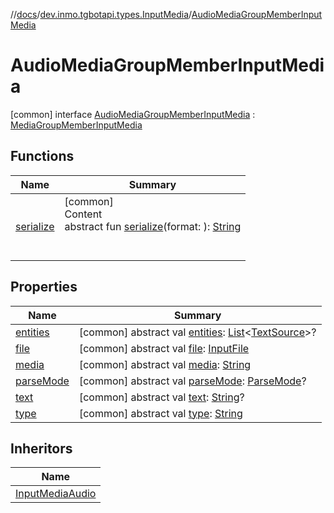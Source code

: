 //[docs](../../../index.md)/[dev.inmo.tgbotapi.types.InputMedia](../index.md)/[AudioMediaGroupMemberInputMedia](index.md)



# AudioMediaGroupMemberInputMedia  
 [common] interface [AudioMediaGroupMemberInputMedia](index.md) : [MediaGroupMemberInputMedia](../-media-group-member-input-media/index.md)   


## Functions  
  
|  Name |  Summary | 
|---|---|
| <a name="dev.inmo.tgbotapi.types.InputMedia/MediaGroupMemberInputMedia/serialize/#kotlinx.serialization.StringFormat/PointingToDeclaration/"></a>[serialize](../-media-group-member-input-media/serialize.md)| <a name="dev.inmo.tgbotapi.types.InputMedia/MediaGroupMemberInputMedia/serialize/#kotlinx.serialization.StringFormat/PointingToDeclaration/"></a>[common]  <br>Content  <br>abstract fun [serialize](../-media-group-member-input-media/serialize.md)(format: ): [String](https://kotlinlang.org/api/latest/jvm/stdlib/kotlin/-string/index.html)  <br><br><br>|


## Properties  
  
|  Name |  Summary | 
|---|---|
| <a name="dev.inmo.tgbotapi.types.InputMedia/AudioMediaGroupMemberInputMedia/entities/#/PointingToDeclaration/"></a>[entities](index.md#%5Bdev.inmo.tgbotapi.types.InputMedia%2FAudioMediaGroupMemberInputMedia%2Fentities%2F%23%2FPointingToDeclaration%2F%5D%2FProperties%2F625018081)| <a name="dev.inmo.tgbotapi.types.InputMedia/AudioMediaGroupMemberInputMedia/entities/#/PointingToDeclaration/"></a> [common] abstract val [entities](index.md#%5Bdev.inmo.tgbotapi.types.InputMedia%2FAudioMediaGroupMemberInputMedia%2Fentities%2F%23%2FPointingToDeclaration%2F%5D%2FProperties%2F625018081): [List](https://kotlinlang.org/api/latest/jvm/stdlib/kotlin.collections/-list/index.html)<[TextSource](../../dev.inmo.tgbotapi.CommonAbstracts/-text-source/index.md)>?   <br>|
| <a name="dev.inmo.tgbotapi.types.InputMedia/AudioMediaGroupMemberInputMedia/file/#/PointingToDeclaration/"></a>[file](index.md#%5Bdev.inmo.tgbotapi.types.InputMedia%2FAudioMediaGroupMemberInputMedia%2Ffile%2F%23%2FPointingToDeclaration%2F%5D%2FProperties%2F625018081)| <a name="dev.inmo.tgbotapi.types.InputMedia/AudioMediaGroupMemberInputMedia/file/#/PointingToDeclaration/"></a> [common] abstract val [file](index.md#%5Bdev.inmo.tgbotapi.types.InputMedia%2FAudioMediaGroupMemberInputMedia%2Ffile%2F%23%2FPointingToDeclaration%2F%5D%2FProperties%2F625018081): [InputFile](../../dev.inmo.tgbotapi.requests.abstracts/-input-file/index.md)   <br>|
| <a name="dev.inmo.tgbotapi.types.InputMedia/AudioMediaGroupMemberInputMedia/media/#/PointingToDeclaration/"></a>[media](index.md#%5Bdev.inmo.tgbotapi.types.InputMedia%2FAudioMediaGroupMemberInputMedia%2Fmedia%2F%23%2FPointingToDeclaration%2F%5D%2FProperties%2F625018081)| <a name="dev.inmo.tgbotapi.types.InputMedia/AudioMediaGroupMemberInputMedia/media/#/PointingToDeclaration/"></a> [common] abstract val [media](index.md#%5Bdev.inmo.tgbotapi.types.InputMedia%2FAudioMediaGroupMemberInputMedia%2Fmedia%2F%23%2FPointingToDeclaration%2F%5D%2FProperties%2F625018081): [String](https://kotlinlang.org/api/latest/jvm/stdlib/kotlin/-string/index.html)   <br>|
| <a name="dev.inmo.tgbotapi.types.InputMedia/AudioMediaGroupMemberInputMedia/parseMode/#/PointingToDeclaration/"></a>[parseMode](index.md#%5Bdev.inmo.tgbotapi.types.InputMedia%2FAudioMediaGroupMemberInputMedia%2FparseMode%2F%23%2FPointingToDeclaration%2F%5D%2FProperties%2F625018081)| <a name="dev.inmo.tgbotapi.types.InputMedia/AudioMediaGroupMemberInputMedia/parseMode/#/PointingToDeclaration/"></a> [common] abstract val [parseMode](index.md#%5Bdev.inmo.tgbotapi.types.InputMedia%2FAudioMediaGroupMemberInputMedia%2FparseMode%2F%23%2FPointingToDeclaration%2F%5D%2FProperties%2F625018081): [ParseMode](../../dev.inmo.tgbotapi.types.ParseMode/-parse-mode/index.md)?   <br>|
| <a name="dev.inmo.tgbotapi.types.InputMedia/AudioMediaGroupMemberInputMedia/text/#/PointingToDeclaration/"></a>[text](index.md#%5Bdev.inmo.tgbotapi.types.InputMedia%2FAudioMediaGroupMemberInputMedia%2Ftext%2F%23%2FPointingToDeclaration%2F%5D%2FProperties%2F625018081)| <a name="dev.inmo.tgbotapi.types.InputMedia/AudioMediaGroupMemberInputMedia/text/#/PointingToDeclaration/"></a> [common] abstract val [text](index.md#%5Bdev.inmo.tgbotapi.types.InputMedia%2FAudioMediaGroupMemberInputMedia%2Ftext%2F%23%2FPointingToDeclaration%2F%5D%2FProperties%2F625018081): [String](https://kotlinlang.org/api/latest/jvm/stdlib/kotlin/-string/index.html)?   <br>|
| <a name="dev.inmo.tgbotapi.types.InputMedia/AudioMediaGroupMemberInputMedia/type/#/PointingToDeclaration/"></a>[type](index.md#%5Bdev.inmo.tgbotapi.types.InputMedia%2FAudioMediaGroupMemberInputMedia%2Ftype%2F%23%2FPointingToDeclaration%2F%5D%2FProperties%2F625018081)| <a name="dev.inmo.tgbotapi.types.InputMedia/AudioMediaGroupMemberInputMedia/type/#/PointingToDeclaration/"></a> [common] abstract val [type](index.md#%5Bdev.inmo.tgbotapi.types.InputMedia%2FAudioMediaGroupMemberInputMedia%2Ftype%2F%23%2FPointingToDeclaration%2F%5D%2FProperties%2F625018081): [String](https://kotlinlang.org/api/latest/jvm/stdlib/kotlin/-string/index.html)   <br>|


## Inheritors  
  
|  Name | 
|---|
| <a name="dev.inmo.tgbotapi.types.InputMedia/InputMediaAudio///PointingToDeclaration/"></a>[InputMediaAudio](../-input-media-audio/index.md)|

